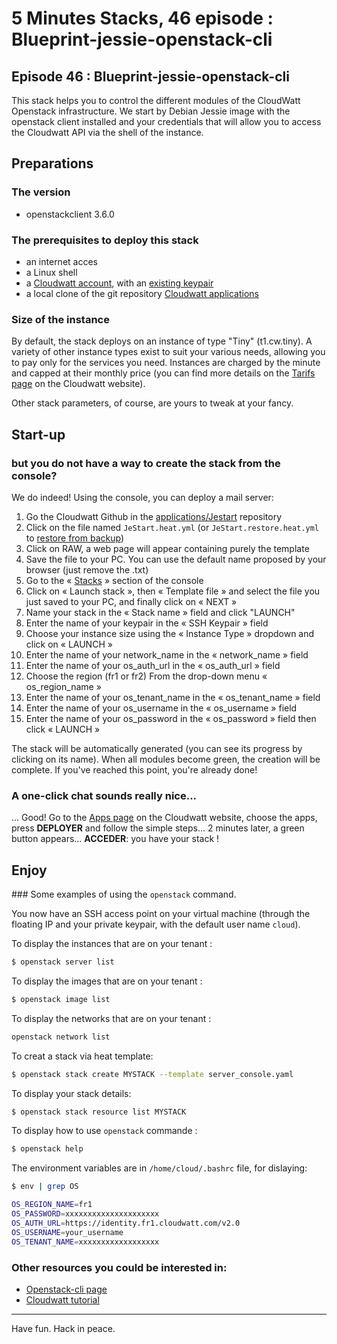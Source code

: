 # 5 Minutes Stacks, 46 episode : Blueprint-jessie-openstack-cli #

## Episode 46 : Blueprint-jessie-openstack-cli

This stack helps you to control the different modules of the CloudWatt Openstack infrastructure.
We start by Debian Jessie image with the openstack client installed and your credentials that will allow you to access the Cloudwatt API via the shell of the instance.

## Preparations

### The version

* openstackclient 3.6.0

### The prerequisites to deploy this stack

 * an internet acces
 * a Linux shell
 * a [Cloudwatt account](https://www.cloudwatt.com/cockpit/#/create-contact), with an [existing keypair](https://console.cloudwatt.com/project/access_and_security/?tab=access_security_tabs__keypairs_tab)
 * a local clone of the git repository [Cloudwatt applications](https://github.com/cloudwatt/applications)


### Size of the instance

 By default, the stack deploys on an instance of type "Tiny" (t1.cw.tiny). A variety of other instance types exist to suit your various needs, allowing you to pay only for the services you need. Instances are charged by the minute and capped at their monthly price (you can find more details on the [Tarifs page](https://www.cloudwatt.com/fr/produits/tarifs.html) on the Cloudwatt website).

 Other stack parameters, of course, are yours to tweak at your fancy.

## Start-up

### but you do not have a way to create the stack from the console?

We do indeed! Using the console, you can deploy a mail server:

1.	Go the Cloudwatt Github in the [applications/Jestart](https://github.com/cloudwatt/applications/tree/master/Jestart) repository
2.	Click on the file named `JeStart.heat.yml` (or `JeStart.restore.heat.yml` to [restore from backup](#backup))
3.	Click on RAW, a web page will appear containing purely the template
4.	Save the file to your PC. You can use the default name proposed by your browser (just remove the .txt)
5.  Go to the « [Stacks](https://console.cloudwatt.com/project/stacks/) » section of the console
6.	Click on « Launch stack », then « Template file » and select the file you just saved to your PC, and finally click on « NEXT »
7.	Name your stack in the « Stack name » field and click "LAUNCH"
8.	Enter the name of your keypair in the « SSH Keypair » field
9.	Choose your instance size using the « Instance Type » dropdown and click on « LAUNCH »
10. Enter the name of your network_name in the « network_name » field
11. Enter the name of your os_auth_url in the « os_auth_url  » field
12. Choose the region (fr1 or fr2) From the drop-down menu « os_region_name »
13. Enter the name of your os_tenant_name in the « os_tenant_name » field
14. Enter the name of your os_username in the « os_username » field
15. Enter the name of your os_password in the « os_password » field then click « LAUNCH »


The stack will be automatically generated (you can see its progress by clicking on its name). When all modules become green, the creation will be complete.
If you've reached this point, you're already done!

### A one-click chat sounds really nice...

... Good! Go to the [Apps page](https://www.cloudwatt.com/fr/applications/index.html) on the Cloudwatt website, choose the apps, press **DEPLOYER** and follow the simple steps... 2 minutes later, a green button appears... **ACCEDER**: you have your stack !

## Enjoy

### Some examples of using the `openstack` command.

You now have an SSH access point on your virtual machine (through the floating IP and your private keypair, with the default user name `cloud`).


To display the instances that are on your tenant :
~~~bash
$ openstack server list
~~~  

To display the images that are on your tenant :
~~~bash
$ openstack image list
~~~  

To display the networks that are on your tenant :
~~~bash
openstack network list
~~~

To creat a stack via heat template:
~~~bash
$ openstack stack create MYSTACK --template server_console.yaml
~~~

To display your stack details:
~~~bash
$ openstack stack resource list MYSTACK
~~~

To display how to use `openstack` commande :
~~~bash
$ openstack help
~~~

The environment variables are in `/home/cloud/.bashrc` file, for dislaying:
~~~bash
$ env | grep OS

OS_REGION_NAME=fr1
OS_PASSWORD=xxxxxxxxxxxxxxxxxxxxx
OS_AUTH_URL=https://identity.fr1.cloudwatt.com/v2.0
OS_USERNAME=your_username
OS_TENANT_NAME=xxxxxxxxxxxxxxxxxx
~~~

### Other resources you could be interested in:

* [Openstack-cli page](http://docs.openstack.org/user-guide/cli-cheat-sheet.html)
* [Cloudwatt tutorial](https://support.cloudwatt.com/debuter/cli-fin.html)

----
Have fun. Hack in peace.
